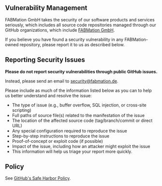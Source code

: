 ## Vulnerability Management

FABMation GmbH takes the security of our software products and services seriously, which includes all source code repositories managed through our GitHub organizations, which include [FABMation GmbH](https://github.com/fabmation-gmbh).

If you believe you have found a security vulnerability in any FABMation-owned repository, please report it to us as described below.

## Reporting Security Issues

**Please do not report security vulnerabilities through public GitHub issues.**

Instead, please send an email to security@fabmation.de.

Please include as much of the information listed below as you can to help us better understand and resolve the issue:
* The type of issue (e.g., buffer overflow, SQL injection, or cross-site scripting)
* Full paths of source file(s) related to the manifestation of the issue
* The location of the affected source code (tag/branch/commit or direct URL)
* Any special configuration required to reproduce the issue
* Step-by-step instructions to reproduce the issue
* Proof-of-concept or exploit code (if possible)
* Impact of the issue, including how an attacker might exploit the issue
* This information will help us triage your report more quickly.

## Policy

See [GitHub's Safe Harbor Policy](https://docs.github.com/en/site-policy/security-policies/github-bug-bounty-program-legal-safe-harbor).

